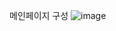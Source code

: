 메인페이지 구성 
![image](https://user-images.githubusercontent.com/102134953/165725920-6d4bf480-b46f-4255-ac43-a3927cc7f37f.png)


